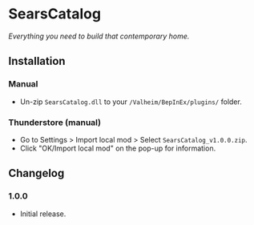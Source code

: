 # SearsCatalog

*Everything you need to build that contemporary home.*

## Installation

### Manual

  * Un-zip `SearsCatalog.dll` to your `/Valheim/BepInEx/plugins/` folder.

### Thunderstore (manual)

  * Go to Settings > Import local mod > Select `SearsCatalog_v1.0.0.zip`.
  * Click "OK/Import local mod" on the pop-up for information.

## Changelog

### 1.0.0

  * Initial release.